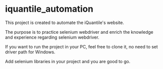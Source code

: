 # iquantile_automation 

This project is created to automate the iQuantile's website.

The purpose is to practice selenium webdriver and enrich the knowledge and experience regarding selenium webdriver.

If you want to run the project in your PC, feel free to clone it, no need to set driver path for Windows.

Add selenium libraries in your project and you are good to go.
